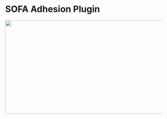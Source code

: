 # SOFA Adhesion Plugin
<img src="https://github.com/alireza-montazeri/SofaAdhesion/blob/master/example/Adhesion.gif" width="540" height="300" />
